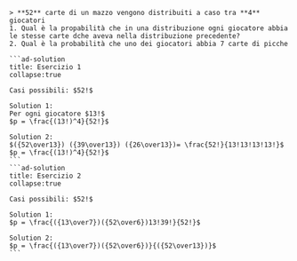 ````ad-exercise
> **52** carte di un mazzo vengono distribuiti a caso tra **4** giocatori
1. Qual è la propabilità che in una distribuzione ogni giocatore abbia le stesse carte dche aveva nella distribuzione precedente?
2. Qual è la probabilità che uno dei giocatori abbia 7 carte di picche

```ad-solution
title: Esercizio 1
collapse:true

Casi possibili: $52!$

Solution 1:
Per ogni giocatore $13!$
$p = \frac{(13!)^4}{52!}$

Solution 2:
$({52\over13}) ({39\over13}) ({26\over13})= \frac{52!}{13!13!13!13!}$
$p = \frac{(13!)^4}{52!}$
```
```ad-solution
title: Esercizio 2
collapse:true

Casi possibili: $52!$

Solution 1:
$p = \frac{({13\over7})({52\over6})13!39!}{52!}$

Solution 2:
$p = \frac{({13\over7})({52\over6})}{({52\over13})}$
```
````
